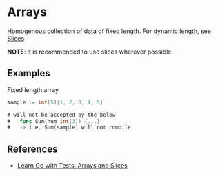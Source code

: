 # Arrays

Homogenous collection of data of fixed length.
For dynamic length, see [Slices](slices.md)


**NOTE**: it is recommended to use slices wherever possible.


## Examples

Fixed length array

```go
sample := int[5]{1, 2, 3, 4, 5}

# will not be accepted by the below
#   func Sum(num int[3]) {...}
#   -> i.e. Sum(sample) will not compile
```

## References

- [Learn Go with Tests: Arrays and Slices](https://quii.gitbook.io/learn-go-with-tests/go-fundamentals/arrays-and-slices)
